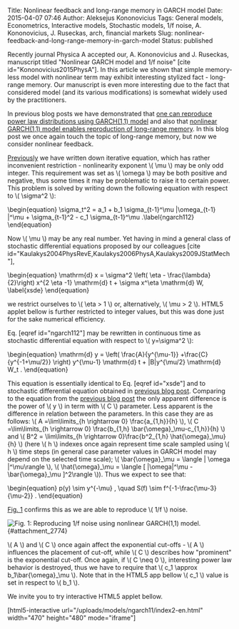 Title: Nonlinear feedback and long-range memory in GARCH model
Date: 2015-04-07 07:46
Author: Aleksejus Kononovicius
Tags: General models, Econometrics, Interactive models, Stochastic models, 1/f noise, A. Kononovicius, J. Ruseckas, arch, financial markets
Slug: nonlinear-feedback-and-long-range-memory-in-garch-model
Status: published

Recently journal Physica A accepted
our, A. Kononovicius and J. Ruseckas, manuscript titled "Nonlinear GARCH
model and 1/f noise" \[cite id="Kononovicius2015PhysA"\]. In this
article we shown that simple memory-less model with nonlinear term may
exhibit interesting stylized fact - long-range memory. Our manuscript is
even more interesting due to the fact that considered model (and its
various modifications) is somewhat widely used by the practitioners.

In previous blog posts we have demonstrated that [one can reproduce
power law distributions using GARCH(1,1)
model](/power-law-distribution-in-linear-garch-model)
and also that [nonlinear GARCH(1,1) model enables reproduction of
long-range
memory](/long-range-memory-in-nonlinear-garch-model).
In this blog post we once again touch the topic of long-range memory,
but now we consider nonlinear feedback.<!--more-->

[Previously](/long-range-memory-in-nonlinear-garch-model)
we have written down iterative equation, which has rather inconvenient
restriction - nonlinearity exponent \\\(  \mu \\\) may be only odd
integer. This requirement was set as \\\(  \omega \\\) may be both
positive and negative, thus some times it may be problematic to raise it
to certain power. This problem is solved by writing down the following
equation with respect to \\\(  \sigma^2 \\\):


\begin{equation}
 \sigma\_t^2 = a\_1 + b\_1 \sigma\_{t-1}^\mu |\omega\_{t-1} |^\mu + \sigma\_{t-1}^2 - c\_1 \sigma\_{t-1}^\mu .\label{ngarch112}
\end{equation}


Now \\\(  \mu \\\) may be any real number. Yet having in mind a general
class of stochastic differential equations proposed by our colleagues
\[cite
id="Kaulakys2004PhysRevE,Kaulakys2006PhysA,Kaulakys2009JStatMech"\],


\begin{equation}
 \mathrm{d} x = \sigma^2 \left( \eta - \frac{\lambda}{2}\right) x^{2 \eta -1} \mathrm{d} t + \sigma x^\eta \mathrm{d} W, \label{xsde}
\end{equation}


we restrict ourselves to \\\(  \eta &gt; 1 \\\) or, alternatively,
\\\(  \mu &gt; 2 \\\). HTML5 applet bellow is further restricted to
integer values, but this was done just for the sake numerical
efficiency.

Eq. \[eqref id="ngarch112"\] may be rewritten in continuous time as
stochastic differential equation with respect to \\\(  y=\sigma^2 \\\):


\begin{equation}
 \mathrm{d} y = \left( \frac{A}{y^{\mu-1}} +\frac{C}{y^{-1+\mu/2}} \right) y^{\mu-1} \mathrm{d} t + |B|y^{\mu/2} \mathrm{d} W\_t . 
\end{equation}


This equation is essentially identical to Eq. \[eqref id="xsde"\] and
to stochastic differential equation obtained in [previous blog
post](/long-range-memory-in-nonlinear-garch-model).
Comparing to the equation from the [previous blog
post](/long-range-memory-in-nonlinear-garch-model)
the only apparent difference is the power of \\\(  y \\\) in term with
\\\(  C \\\) parameter. Less apparent is the difference in relation
between the parameters. In this case they are as follows: \\\(  A =\lim\limits\_{h \rightarrow 0} \frac{a\_{1,h}}{h} \\\), \\\(  C =\lim\limits\_{h \rightarrow 0} \frac{b\_{1,h} \bar{\omega}\_\mu-c\_{1,h}}{h} \\\) and \\\(  B^2 = \lim\limits\_{h \rightarrow 0}\frac{b^2\_{1,h} \hat{\omega}\_\mu}{h} \\\) (here \\\(  h \\\) indexes
once again represent time scale sampled using \\\(  h \\\) time steps (in
general case parameter values in GARCH model may depend on the selected
time scale); \\\(  \bar{\omega}\_\mu = \langle | \omega |^\mu\rangle \\\), \\\(  \hat{\omega}\_\mu = \langle \[ |\omega|^\mu -\bar{\omega}\_\mu \]^2\rangle \\\)). Thus we expect to see that:


\begin{equation}
 p(y) \sim y^{-\mu} , \quad S(f) \sim f^{-1-\frac{\mu-3}{\mu-2}} . 
\end{equation}


[Fig. 1](#attachment_2774) confirms this as we are able to reproduce
\\\(  1/f \\\) noise.

![Fig.
1: Reproducing 1/f noise using nonlinear GARCH(1,1)
model.](/uploads/2015/02/ngarch11-feedback.png "
Reproducing 1/f noise using nonlinear GARCH(1,1)
model."){#attachment_2774} 

\\\(  A \\\) and \\\(  C \\\) once again affect the exponential cut-offs -
\\\(  A \\\) influences the placement of cut-off, while \\\(  C \\\)
describes how "prominent" is the exponential cut-off. Once again, if
\\\(  C \neq 0 \\\), interesting power law behavior is destroyed, thus
we have to require that \\\(  c\_1 \approx b\_1\bar{\omega}\_\mu \\\). Note that in the HTML5 app bellow \\\(  c\_1 \\\)
value is set in respect to \\\(  b\_1 \\\).

We invite you to try interactive HTML5 applet bellow.

[html5-interactive
url="/uploads/models/ngarch11/index2-en.html" width="470"
height="480" mode="iframe"]
